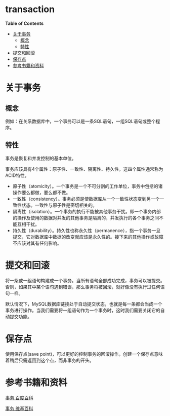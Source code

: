 <h1> transaction </h1>

**Table of Contents**
<!-- TOC -->

- [关于事务](#关于事务)
    - [概念](#概念)
    - [特性](#特性)
- [提交和回滚](#提交和回滚)
- [保存点](#保存点)
- [参考书籍和资料](#参考书籍和资料)

<!-- /TOC -->

# 关于事务
## 概念
例如：在关系数据库中，一个事务可以是一条SQL语句，一组SQL语句或整个程序。
## 特性
事务是恢复和并发控制的基本单位。

事务应该具有4个属性：原子性、一致性、隔离性、持久性。这四个属性通常称为ACID特性。

- 原子性（atomicity）。一个事务是一个不可分割的工作单位，事务中包括的诸操作要么都做，要么都不做。
- 一致性（consistency）。事务必须是使数据库从一个一致性状态变到另一个一致性状态。一致性与原子性是密切相关的。
- 隔离性（isolation）。一个事务的执行不能被其他事务干扰。即一个事务内部的操作及使用的数据对并发的其他事务是隔离的，并发执行的各个事务之间不能互相干扰。
- 持久性（durability）。持久性也称永久性（permanence），指一个事务一旦提交，它对数据库中数据的改变就应该是永久性的。接下来的其他操作或故障不应该对其有任何影响。
# 提交和回滚

将一条或一组语句构建成一个事务。当所有语句全部成功完成，事务可以被提交。否则，如果其中某个语句遇到错误，那么事务将被回滚，就好像没有执行过任何语句一样。

默认情况下，MySQL数据库链接处于自动提交状态，也就是每一条都会当成一个事务进行操作。当我们需要将一组语句作为一个事务时，这时我们需要关闭它的自动提交功能。
# 保存点 

使用保存点(save point)，可以更好的控制事务的回滚操作。创建一个保存点意味着稍后只需返回到这个点，而非事务的开头。

# 参考书籍和资料
[事务 百度百科](https://baike.baidu.com/item/%E4%BA%8B%E5%8A%A1/5945882?fr=aladdin)

[事务 维基百科](https://zh.wikipedia.org/wiki/%E6%95%B0%E6%8D%AE%E5%BA%93%E4%BA%8B%E5%8A%A1)
